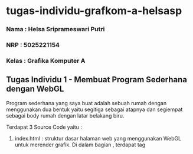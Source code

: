 ﻿# tugas-individu-grafkom-a-helsasp

### Nama : Helsa Sriprameswari Putri <br>
### NRP : 5025221154 <br>
### Kelas : Grafika Komputer A <br>

## Tugas Individu 1 - Membuat Program Sederhana dengan WebGL

Program sederhana yang saya buat adalah sebuah rumah dengan menggunakan dua bentuk yaitu segitiga sebagai atapnya dan segiempat sebagai body rumah dengan latar belakang biru.

Terdapat 3 Source Code yaitu : 

1. index.html : struktur dasar halaman web yang menggunakan WebGL untuk merender grafik.  Di dalam bagian <head>, terdapat tag <title> untuk memberikan judul pada halaman dan tag <link> untuk menyertakan file CSS yang berfungsi untuk styling. Pada bagian <body>, terdapat elemen <canvas> dengan id webgl-canvas yang akan digunakan oleh WebGL untuk menggambar grafik. Tag <script> menyertakan file JavaScript eksternal yang mengandung kode untuk merender grafik menggunakan WebGL.
2. style.css : mengatur elemen body dan html agar tidak memiliki margin atau padding, serta mengatur overflow sehingga tidak ada scrollbar yang muncul.
3. script.js : terdapat fungsi main()  untuk menginisialisasi WebGL dan merender sebuah gambar rumah sederhana pada kanvas HTML. Fungsi ini mulai dengan mendapatkan konteks WebGL dari elemen kanvas. Selanjutnya, dua shader (vertex dan fragment) didefinisikan dalam bentuk sumber kode GLSL, dan fungsi createShader dan createProgram digunakan untuk mengkompilasi dan menghubungkan shader-shader tersebut ke dalam program WebGL. Posisi dan warna vertiks untuk atap (segitiga) dan badan rumah (persegi panjang) ditentukan dalam buffer dan diikat ke atribut shader yang sesuai.

### Hasil Program 
![Screenshot 2024-08-30 204742](https://github.com/user-attachments/assets/5a2d81c0-0c0a-471d-b7ad-fe561cce8d93)


## Tugas Individu 2 - Implementasi 2D Translation, Rotation, Scales, Matrices dalam WebGL

Implementasi program yang saya buat adalah letter 'H' yang memiliki beberapa fungsi, yaitu X translation, Y translation, angle rotation, scale X dan scale Y.

Penjelasan kode :

1. index.html : menampilkan huruf "H" di elemen kanvas dengan menggunakan vertex dan fragment shader. User dapat menggunakan sebuah slider untuk menggunakan fungsi translasi, rotasi, dan scale pada sumbu X dan Y.
2. style.css : mengatur tampilan beberapa elemen HTML.Body tanpa margin dan canvas diperluas (full screen). #uiContainer ditempatkan  di sudut kiri atas. Elemen slider memiliki lebar tetap dan margin di sekelilingnya.
3. script.js : implementasi dari WebGL yang menggambar bentuk-bentuk 2D dengan memanfaatkan shader dan matriks transformasi untuk melakukan x y translation, angle rotation, dan x y scale. Elemen canvas pada HTML digunakan untuk menampilkan gambar, sementara WebGL digunakan untuk rendering grafis 2D.

## Hasil Program
![Screenshot 2024-09-06 210918](https://github.com/user-attachments/assets/3bac93b4-c971-4f60-8e6a-ff44ed0c3593)



## Tugas Individu 3 - 3D WebGl

## Membuat Objek 3D Geometry

### 1. Cube


Membuat bentuk cube 3D dengan warna yang berbeda - beda di tiap sisinya. Cube tersebut terdiri dari enam sisi yang diberi warna berbeda: sisi depan ungu, belakang hitam, atas merah, bawah kuning, kiri biru, dan kanan pink. Kubus berotasi secara dinamis di sumbu X, Y, dan Z. Script untuk menginisialisasi konteks WebGL, mendefinisikan geometri dan warna kubus, serta mengatur shader untuk rendering.

![image](https://github.com/user-attachments/assets/b0403857-d16b-4b78-8a08-c0953f01d1ac) <br>

### Demo : https://codepen.io/helsasp/pen/gOVYBLj

### 2. Cone 

Membuat bentuk cone 3D dengan warna rainbow. Cone dibentuk menggunakan vertices sebagai titik-titik yang mendefinisikan posisi kerucut, termasuk pusat dasar dan titik puncak. Cone juga berotasi di sumbu xyz agar lebih menarik.

![image](https://github.com/user-attachments/assets/3574ebc0-e7f7-4e8b-8618-3549c568f3f0)

### Demo : https://codepen.io/helsasp/pen/OJKLBJE

### 3. Cylinder

Membuat bentuk cylinder berwarna merah-kuning yang didefinisikan oleh radius, tinggi, dan jumlah segmen, dan melingkar. Silinder dianimasikan untuk berputar terus-menerus di sekitar sumbunya agar interaktif.


![image](https://github.com/user-attachments/assets/b5f845b5-8f21-4292-a246-25cafec59827)

### Demo : https://codepen.io/helsasp/pen/jOgNeEJ

### 4. Ball

Membuat bentuk bola / sphere 3D yang dirender menggunakan WebGL. Bola dibuat dengan radius dan dibagi menjadi grid lintang dan bujur untuk menghasilkan vertex dan warna.Bola berotasi di sumbu X Y Z. Vertex dan fragment shader menangani proses rendering, menerapkan warna gradien pada permukaan bola.


![image](https://github.com/user-attachments/assets/61abaa7a-690a-4252-bcd8-eea4fd1a2d82)

### Demo : https://codepen.io/helsasp/pen/jOgNeEJ

### 5. Ring

Membuat ring 3D dengan menggunakan shader untuk mengatur canvas untuk rendering, menghitung posisi dan warna vertice ring, dan rotasi ring di sekitar sumbu X, Y, dan Z. Warna ring dibuat menyerupai glazed donut.

![image](https://github.com/user-attachments/assets/2df16fd9-2626-4040-8d76-f2f93aa623d3)

### Demo : https://codepen.io/helsasp/pen/ZEgzqGE

## Membuat 3D Lathe 

Membuat lathe berbentuk air mancur. Dalam program terdapat beberapa fungsi. Fungsi distance untuk menerapkan jarak pada bidang. Fungsi divisions untuk menentukan seberapa halus permukaan objek 3D yang dihasilkan serta transformasi dari bentuk awal ke bentuk whole hingga bentuk lathe penuh. Serta fungsi start,end,max angle yang memungkinkan untuk rotasi lathe di sudut tertentu. Fungsi capstart dan capend juga ditambahkan untuk mengatur bentuk ujung air mancur. Terdapat fungsi triangle untuk melihat bidang air mancur berupa kerangka/garis. User juga dapat switch mode antara normal,lit,texcoords.

![image](https://github.com/user-attachments/assets/ac3e1ab7-42db-4a1b-8e34-cae73efc9e17)
![image](https://github.com/user-attachments/assets/9e666343-a69c-4432-8a67-cb00a1103eb4)


 ### Demo : https://codepen.io/helsasp/pen/xxvKyGE

## Applying Texture 3D

 Mengimplementasikan rendering 3D sederhana menggunakan WebGL untuk menggambar kubus dengan tekstur berupa sebuah foto dengan efek rotasi pada sumbu x y z. Program dibuat dengan menginisialisasi canvas dan konteks WebGL. Fungsi ini membuat program shader dari skrip yang ditentukan. Selain itu juga menetapkan lokasi atribut untuk posisi dan tekstur, serta matriks transformasi. Textures diambil dari URL image dan ditambahkan ke buffer setelah berhasil dimuat.

 ![image](https://github.com/user-attachments/assets/1ccedcfb-afbd-4de5-ada8-c0d123ff13b6)
 
 ## Applying Lighting 3D

 Mengimplementasikan lighting pada cube 3D dengan webgl. Cube 3D berwarna hitam saat belum kena lighting. Lighting yang digunakan terdapat tiga warna yaitu merah, biru, dan ungu. Lighting ini mempunyai fungsi translasi sumbu x dan sumbu y yang memungkinkan lighting bergerak dari kiri ke kanan maupun atas bawa mengenai cube. Terdapat fungsi limit untuk mengatur besar kecil lighting yang mengenai cube.

![image](https://github.com/user-attachments/assets/03784ff1-b7f2-484f-acba-b04763a813cf)

 ### Demo : https://codepen.io/helsasp/pen/bGXbmVQ
 
 ## Animation (Rotation, Scale, Translation XYZ) 

 Mengimplementasikan animasi pada cube 3D dengan rendering webgl. Cube 3D yang dibuat memiliki warna berbeda di sisi-sisinya. Terdapat fungsi translasi X yang memungkinkan cube bergerak kiri-kanan, translasi Y yang memungkinkan kubus bergerak atas-bawah, dan translasi Z yang memungkinkan kubus bergerak sumbu z. Terdapat fungsi rotasi X,Y,Z yang membuat cube dapat berputar di sumbu X Y Z. Fungsi satu lagi adalah scalling untuk adjust ukuran kubus pada sumbu X Y Z.

 ![image](https://github.com/user-attachments/assets/fc1d1b27-22b6-44ff-b9fc-2978540e7c59)

 ### Demo : https://codepen.io/helsasp/pen/VwoZEez
 
## Ortographic & Perspective Camera

Menerapkan camera untuk melihat beberapa kubus yang ada. Camera dapat berfungsi untuk geser ke bagian kiri dan kanan (keyboard L untuk kiri dan R untuk kanan), bergerak maju mundur (keyboard F untuk maju dan B untuk mundur), roll ke samping kiri dan kanan (keyboard Y untuk roll kiri dan X untuk roll kanan), serta melihat dari POV atas bawah (arrow up and down). 

![image](https://github.com/user-attachments/assets/60d16d1e-b848-4e74-9ec7-e34e7115e8ca)

 ### Demo : https://codepen.io/helsasp/pen/MWNgPyW


